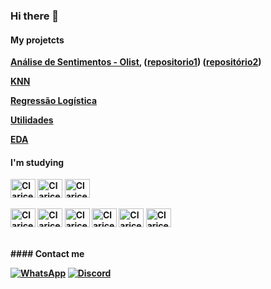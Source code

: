 ### Hi there 👋



<b />

#### My projetcts

[Análise de Sentimentos - Olist](https://share.streamlit.io/clarice-satiko-aoto/stack-lab/main/app.py), ([repositorio1](https://github.com/Clarice-Satiko-Aoto/Stack-Lab)) ([repositório2](https://github.com/petersonrs/projetostack)) 

[KNN](https://github.com/Clarice-Satiko-Aoto/KNN)

[Regressão Logística](https://github.com/Clarice-Satiko-Aoto/Logistic-Regression)

[Utilidades](https://github.com/Clarice-Satiko-Aoto/utilidades)

[EDA](https://github.com/Clarice-Satiko-Aoto/EDA)

<b /><b /><b />

#### I'm studying

<img align="center" alt="Clarice-html" height="30" width="40" src="https://cdn.jsdelivr.net/gh/devicons/devicon/icons/bootstrap/bootstrap-original.svg"/>
<img align="center" alt="Clarice-html" height="30" width="40" src="https://cdn.jsdelivr.net/gh/devicons/devicon/icons/canva/canva-original.svg" />
<img align="center" alt="Clarice-html" height="30" width="40" src="https://cdn.jsdelivr.net/gh/devicons/devicon/icons/figma/figma-original.svg" />
<br/>
<br/>
<img align="center" alt="Clarice-html" height="30" width="40" src="https://cdn.jsdelivr.net/gh/devicons/devicon/icons/jupyter/jupyter-original.svg"/>
<img align="center" alt="Clarice-html" height="30" width="40" src="https://cdn.jsdelivr.net/gh/devicons/devicon/icons/python/python-original.svg" />
<img align="center" alt="Clarice-html" height="30" width="40" src="https://cdn.jsdelivr.net/gh/devicons/devicon/icons/numpy/numpy-original.svg" />
<img align="center" alt="Clarice-html" height="30" width="40" src="https://cdn.jsdelivr.net/gh/devicons/devicon/icons/pandas/pandas-original.svg" />
<img align="center" alt="Clarice-html" height="30" width="40" src="https://cdn.jsdelivr.net/gh/devicons/devicon/icons/tensorflow/tensorflow-original.svg" />
<img align="center" alt="Clarice-html" height="30" width="40" src="https://cdn.jsdelivr.net/gh/devicons/devicon/icons/vscode/vscode-original.svg" />
<br/>
<br/>
<br/>
#### Contact me

[![WhatsApp](https://img.shields.io/badge/WhatsApp-25D366?style=for-the-badge&logo=whatsapp&logoColor=white)](+55(61)999761885)
[![Discord](https://img.shields.io/badge/Discord-7289DA?style=for-the-badge&logo=discord&logoColor=white)](https://discord.gg/n9KBKHPA3H)
<!--
**Clarice-Satiko-Aoto/Clarice-Satiko-Aoto** is a ✨ _special_ ✨ repository because its `README.md` (this file) appears on your GitHub profile.

Here are some ideas to get you started:

- 🔭 I’m currently working on ...
- 🌱 I’m currently learning ...
- 👯 I’m looking to collaborate on ...
- 🤔 I’m looking for help with ...
- 💬 Ask me about ...
- 📫 How to reach me: ...
- 😄 Pronouns: ...
- ⚡ Fun fact: ...
-->




